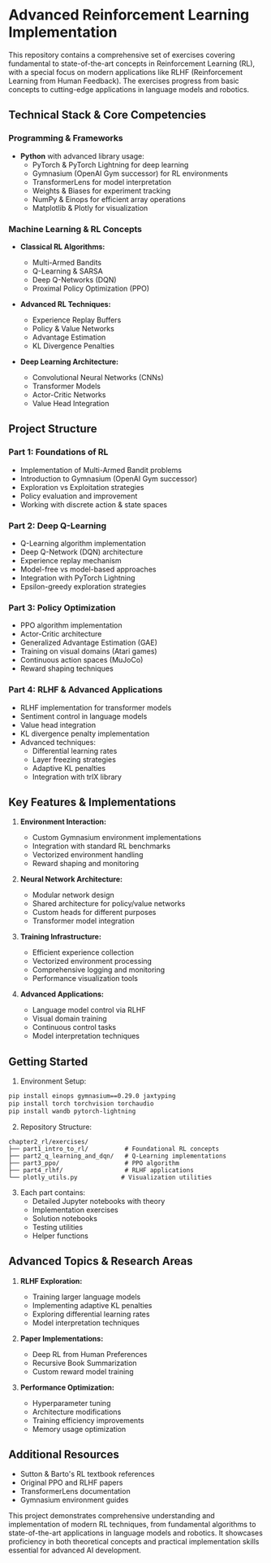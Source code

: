 # Advanced Reinforcement Learning Implementation

This repository contains a comprehensive set of exercises covering fundamental to state-of-the-art concepts in Reinforcement Learning (RL), with a special focus on modern applications like RLHF (Reinforcement Learning from Human Feedback). The exercises progress from basic concepts to cutting-edge applications in language models and robotics.

## Technical Stack & Core Competencies

### Programming & Frameworks
- **Python** with advanced library usage:
  - PyTorch & PyTorch Lightning for deep learning
  - Gymnasium (OpenAI Gym successor) for RL environments
  - TransformerLens for model interpretation
  - Weights & Biases for experiment tracking
  - NumPy & Einops for efficient array operations
  - Matplotlib & Plotly for visualization

### Machine Learning & RL Concepts
- **Classical RL Algorithms:**
  - Multi-Armed Bandits
  - Q-Learning & SARSA
  - Deep Q-Networks (DQN)
  - Proximal Policy Optimization (PPO)
  
- **Advanced RL Techniques:**
  - Experience Replay Buffers
  - Policy & Value Networks
  - Advantage Estimation
  - KL Divergence Penalties
  
- **Deep Learning Architecture:**
  - Convolutional Neural Networks (CNNs)
  - Transformer Models
  - Actor-Critic Networks
  - Value Head Integration

## Project Structure

### Part 1: Foundations of RL
- Implementation of Multi-Armed Bandit problems
- Introduction to Gymnasium (OpenAI Gym successor)
- Exploration vs Exploitation strategies
- Policy evaluation and improvement
- Working with discrete action & state spaces

### Part 2: Deep Q-Learning
- Q-Learning algorithm implementation
- Deep Q-Network (DQN) architecture
- Experience replay mechanism
- Model-free vs model-based approaches
- Integration with PyTorch Lightning
- Epsilon-greedy exploration strategies

### Part 3: Policy Optimization
- PPO algorithm implementation
- Actor-Critic architecture
- Generalized Advantage Estimation (GAE)
- Training on visual domains (Atari games)
- Continuous action spaces (MuJoCo)
- Reward shaping techniques

### Part 4: RLHF & Advanced Applications
- RLHF implementation for transformer models
- Sentiment control in language models
- Value head integration
- KL divergence penalty implementation
- Advanced techniques:
  - Differential learning rates
  - Layer freezing strategies
  - Adaptive KL penalties
  - Integration with trlX library

## Key Features & Implementations

1. **Environment Interaction:**
   - Custom Gymnasium environment implementations
   - Integration with standard RL benchmarks
   - Vectorized environment handling
   - Reward shaping and monitoring

2. **Neural Network Architecture:**
   - Modular network design
   - Shared architecture for policy/value networks
   - Custom heads for different purposes
   - Transformer model integration

3. **Training Infrastructure:**
   - Efficient experience collection
   - Vectorized environment processing
   - Comprehensive logging and monitoring
   - Performance visualization tools

4. **Advanced Applications:**
   - Language model control via RLHF
   - Visual domain training
   - Continuous control tasks
   - Model interpretation techniques

## Getting Started

1. Environment Setup:
```bash
pip install einops gymnasium==0.29.0 jaxtyping
pip install torch torchvision torchaudio
pip install wandb pytorch-lightning
```

2. Repository Structure:
```
chapter2_rl/exercises/
├── part1_intro_to_rl/          # Foundational RL concepts
├── part2_q_learning_and_dqn/   # Q-Learning implementations
├── part3_ppo/                  # PPO algorithm
├── part4_rlhf/                 # RLHF applications
└── plotly_utils.py            # Visualization utilities
```

3. Each part contains:
   - Detailed Jupyter notebooks with theory
   - Implementation exercises
   - Solution notebooks
   - Testing utilities
   - Helper functions

## Advanced Topics & Research Areas

1. **RLHF Exploration:**
   - Training larger language models
   - Implementing adaptive KL penalties
   - Exploring differential learning rates
   - Model interpretation techniques

2. **Paper Implementations:**
   - Deep RL from Human Preferences
   - Recursive Book Summarization
   - Custom reward model training

3. **Performance Optimization:**
   - Hyperparameter tuning
   - Architecture modifications
   - Training efficiency improvements
   - Memory usage optimization

## Additional Resources

- Sutton & Barto's RL textbook references
- Original PPO and RLHF papers
- TransformerLens documentation
- Gymnasium environment guides

This project demonstrates comprehensive understanding and implementation of modern RL techniques, from fundamental algorithms to state-of-the-art applications in language models and robotics. It showcases proficiency in both theoretical concepts and practical implementation skills essential for advanced AI development.